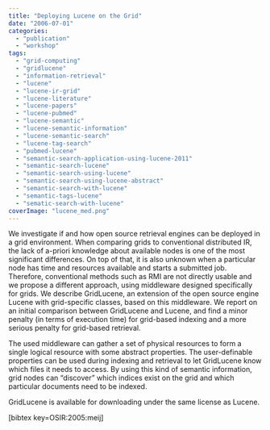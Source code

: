 ```yaml
---
title: "Deploying Lucene on the Grid"
date: "2006-07-01"
categories: 
  - "publication"
  - "workshop"
tags: 
  - "grid-computing"
  - "gridlucene"
  - "information-retrieval"
  - "lucene"
  - "lucene-ir-grid"
  - "lucene-literature"
  - "lucene-papers"
  - "lucene-pubmed"
  - "lucene-semantic"
  - "lucene-semantic-information"
  - "lucene-semantic-search"
  - "lucene-tag-search"
  - "pubmed-lucene"
  - "semantic-search-application-using-lucene-2011"
  - "semantic-search-lucene"
  - "semantic-search-using-lucene"
  - "semantic-search-using-lucene-abstract"
  - "semantic-search-with-lucene"
  - "semantic-tags-lucene"
  - "sematic-search-with-lucene"
coverImage: "lucene_med.png"
---
```


We investigate if and how open source retrieval engines can be deployed in a grid environment. When comparing grids to conventional distributed IR, the lack of a-priori knowledge about available nodes is one of the most significant differences. On top of that, it is also unknown when a particular node has time and resources available and starts a submitted job. Therefore, conventional methods such as RMI are not directly usable and we propose a different approach, using middleware designed specifically for grids. We describe GridLucene, an extension of the open source engine Lucene with grid-specific classes, based on this middleware. We report on an initial comparison between GridLucene and Lucene, and find a minor penalty (in terms of execution time) for grid-based indexing and a more serious penalty for grid-based retrieval.

The used middleware can gather a set of physical resources to form a single logical resource with some abstract properties. The user-definable properties can be used during indexing and retrieval to let GridLucene know which files it needs to access. By using this kind of semantic information, grid nodes can “discover” which indices exist on the grid and which particular documents need to be indexed.

GridLucene is available for downloading under the same license as Lucene.

\[bibtex key=OSIR:2005:meij\]
